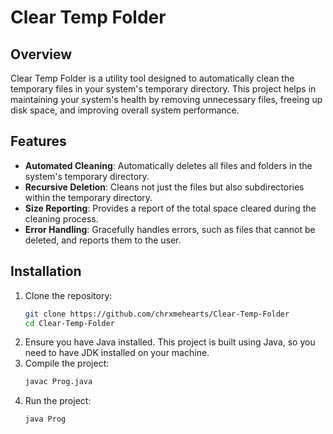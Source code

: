 # Clear Temp Folder

## Overview

Clear Temp Folder is a utility tool designed to automatically clean the temporary files in your system's temporary directory. This project helps in maintaining your system's health by removing unnecessary files, freeing up disk space, and improving overall system performance.

## Features

- **Automated Cleaning**: Automatically deletes all files and folders in the system's temporary directory.
- **Recursive Deletion**: Cleans not just the files but also subdirectories within the temporary directory.
- **Size Reporting**: Provides a report of the total space cleared during the cleaning process.
- **Error Handling**: Gracefully handles errors, such as files that cannot be deleted, and reports them to the user.

## Installation

1. Clone the repository:
   ```bash
   git clone https://github.com/chrxmehearts/Clear-Temp-Folder
   cd Clear-Temp-Folder

2. Ensure you have Java installed. This project is built using Java, so you need to have JDK installed on your machine.
3. Compile the project:
   ```bash
   javac Prog.java
4. Run the project:
   ```bash
   java Prog


